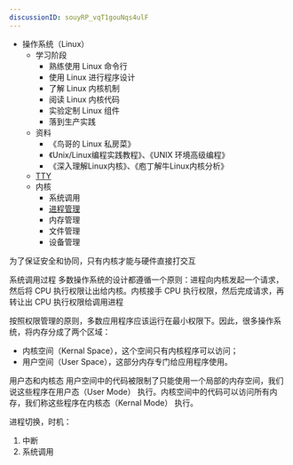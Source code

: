 ```yaml
---
discussionID: souyRP_vqT1gouNqs4ulF
---
```

- 操作系统（Linux）
  - 学习阶段
    - 熟练使用 Linux 命令行
    - 使用 Linux 进行程序设计
    - 了解 Linux 内核机制
    - 阅读 Linux 内核代码
    - 实验定制 Linux 组件
    - 落到生产实践
  - 资料
    - 《鸟哥的 Linux 私房菜》
    - 《Unix/Linux编程实践教程》、《UNIX 环境高级编程》
    - 《深入理解Linux内核》、《庖丁解牛Linux内核分析》
  - [TTY](./TTY.md)
  - 内核
    - 系统调用
    - [进程管理](./%E8%BF%9B%E7%A8%8B%E7%AE%A1%E7%90%86.md)
    - 内存管理
    - 文件管理
    - 设备管理 



为了保证安全和协同，只有内核才能与硬件直接打交互

系统调用过程
多数操作系统的设计都遵循一个原则：进程向内核发起一个请求，然后将 CPU 执行权限让出给内核。内核接手 CPU 执行权限，然后完成请求，再转让出 CPU 执行权限给调用进程

按照权限管理的原则，多数应用程序应该运行在最小权限下。因此，很多操作系统，将内存分成了两个区域：
- 内核空间（Kernal Space），这个空间只有内核程序可以访问；
- 用户空间（User Space），这部分内存专门给应用程序使用。

用户态和内核态
用户空间中的代码被限制了只能使用一个局部的内存空间，我们说这些程序在用户态（User Mode） 执行。内核空间中的代码可以访问所有内存，我们称这些程序在内核态（Kernal Mode） 执行。

进程切换，时机：
1. 中断
2. 系统调用